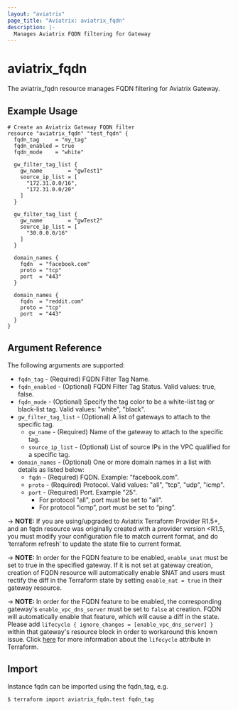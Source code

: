 ```yaml
---
layout: "aviatrix"
page_title: "Aviatrix: aviatrix_fqdn"
description: |-
  Manages Aviatrix FQDN filtering for Gateway
---
```


# aviatrix_fqdn

The aviatrix_fqdn resource manages FQDN filtering for Aviatrix Gateway.

## Example Usage

```hcl
# Create an Aviatrix Gateway FQDN filter
resource "aviatrix_fqdn" "test_fqdn" {
  fqdn_tag     = "my_tag"
  fqdn_enabled = true
  fqdn_mode    = "white"

  gw_filter_tag_list {
    gw_name        = "gwTest1"
    source_ip_list = [
      "172.31.0.0/16",
      "172.31.0.0/20"
    ]
  }

  gw_filter_tag_list {
    gw_name        = "gwTest2"
    source_ip_list = [
      "30.0.0.0/16"
    ]
  }

  domain_names {
    fqdn  = "facebook.com"
    proto = "tcp"
    port  = "443"
  }

  domain_names {
    fqdn  = "reddit.com"
    proto = "tcp"
    port  = "443"
  }
}
```

## Argument Reference

The following arguments are supported:

* `fqdn_tag` - (Required) FQDN Filter Tag Name.
* `fqdn_enabled` - (Optional) FQDN Filter Tag Status. Valid values: true, false.
* `fqdn_mode` - (Optional) Specify the tag color to be a white-list tag or black-list tag. Valid values: "white", "black".
* `gw_filter_tag_list` - (Optional) A list of gateways to attach to the specific tag.
  * `gw_name` - (Required) Name of the gateway to attach to the specific tag.
  * `source_ip_list` - (Optional) List of source IPs in the VPC qualified for a specific tag.
* `domain_names` - (Optional) One or more domain names in a list with details as listed below:
  * `fqdn` - (Required) FQDN. Example: "facebook.com".
  * `proto` - (Required) Protocol. Valid values: "all", "tcp", "udp", "icmp".
  * `port` - (Required) Port. Example "25".
    * For protocol "all", port must be set to "all".
    * For protocol “icmp”, port must be set to “ping”.

-> **NOTE:** If you are using/upgraded to Aviatrix Terraform Provider R1.5+, and an fqdn resource was originally created with a provider version <R1.5, you must modify your configuration file to match current format, and do ‘terraform refresh’ to update the state file to current format.

-> **NOTE:** In order for the FQDN feature to be enabled, `enable_snat` must be set to true in the specified gateway. If it is not set at gateway creation, creation of FQDN resource will automatically enable SNAT and users must rectify the diff in the Terraform state by setting `enable_nat = true` in their gateway resource.

-> **NOTE:** In order for the FQDN feature to be enabled, the corresponding gateway's `enable_vpc_dns_server` must be set to `false` at creation. FQDN will automatically enable that feature, which will cause a diff in the state. Please add `lifecycle { ignore_changes = [enable_vpc_dns_server] }` within that gateway's resource block in order to workaround this known issue. Click [here](https://www.terraform.io/docs/configuration/resources.html#lifecycle-lifecycle-customizations) for more information about the `lifecycle` attribute in Terraform.

## Import

Instance fqdn can be imported using the fqdn_tag, e.g.

```
$ terraform import aviatrix_fqdn.test fqdn_tag
```
